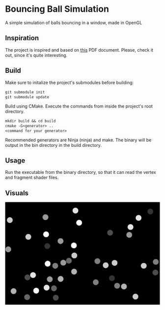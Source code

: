 # Bouncing Ball Simulation
A simple simulation of balls bouncing in a window, made in OpenGL

## Inspiration
The project is inspired and based on [this](https://www.vobarian.com/collisions/2dcollisions2.pdf) PDF document. Please, check it out, since it's quite interesting.

## Build
Make sure to initalize the project's submodules before building:
    
    git submodule init
    git submodule update

Build using CMake. Execute the commands from inside the project's root directory.

    mkdir build && cd build
    cmake -G<generator> ..
    <command for your generator>

Recommended generators are Ninja (ninja) and make.
The binary will be output in the bin directory in the build directory.

## Usage
Run the executable from the binary directory, so that it can read the vertex and fragment shader files.

## Visuals
![](readme/program.png "Program")
